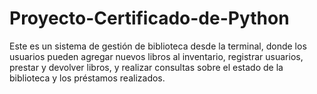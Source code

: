# Proyecto-Certificado-de-Python
Este es un sistema de gestión de biblioteca desde la terminal, donde los usuarios pueden agregar nuevos libros al inventario, registrar usuarios, prestar y devolver libros, y realizar consultas sobre el estado de la biblioteca y los préstamos realizados.  
